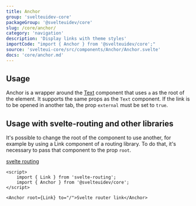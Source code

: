 ```yaml
---
title: Anchor
group: 'svelteuidev-core'
packageGroup: '@svelteuidev/core'
slug: /core/anchor/
category: 'navigation'
description: 'Display links with theme styles'
importCode: "import { Anchor } from '@svelteuidev/core';"
source: 'svelteui-core/src/components/Anchor/Anchor.svelte'
docs: 'core/anchor.md'
---
```


<script>
    import { Demo, AnchorDemos } from '@svelteuidev/demos';
</script>

## Usage

Anchor is a wrapper around the [Text](core/text.md) component that uses `a` as the root of the element. It supports the same props as the `Text` component. If the link is to be opened in another tab, the prop `external` must be set to `true`.

<Demo demo={AnchorDemos.usage} />

## Usage with svelte-routing and other libraries

It's possible to change the root of the component to use another, for example by using a Link component of a routing library. To do that, it's necessary to pass that component to the prop `root`.

[svelte routing](https://github.com/EmilTholin/svelte-routing#readme)

```svelte
<script>
	import { Link } from 'svelte-routing';
	import { Anchor } from '@svelteuidev/core';
</script>

<Anchor root={Link} to="/">Svelte router link</Anchor>
```
